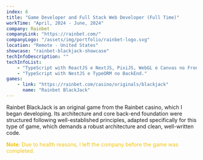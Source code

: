 ```yaml
---
index: 6
title: "Game Developer and Full Stack Web Developer (Full Time)"
workTime: "April, 2024 - June, 2024"
company: Rainbet
companyLink: "https://rainbet.com/"
companyLogo: "/assets/img/portfolio/rainbet-logo.svg"
location: "Remote - United States"
showcase: "rainbet-blackjack-showcase"
techInfoDescription: ""
techInfoList:
    - "TypeScript with ReactJS e NextJS, PixiJS, WebGL e Canvas no FrontEnd."
    - "TypeScript with NestJS e TypeORM no BackEnd."
games:
    - link: "https://rainbet.com/casino/originals/blackjack"
      name: "Rainbet BlackJack"
---
```

Rainbet BlackJack is an original game from the Rainbet casino, which I began developing. Its architecture and core back-end foundation were structured following well-established principles, adapted specifically for this type of game, which demands a robust architecture and clean, well-written code.
<p style="color:#f1c40f;">
    <b>Note</b>: Due to health reasons, I left the company before the game was completed.
</p>